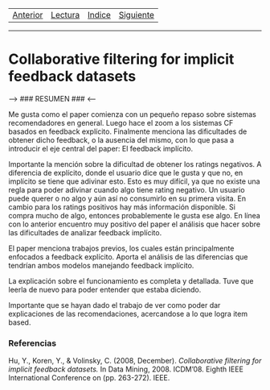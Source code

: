 <table><tr><td>
  <a href="./Blog06.md">Anterior</a>
</td><td>
  <a href="./Lecturas/Blog07.pdf">Lectura</a>
</td><td>
  <a href="./README.md">Indice</a>
</td><td>
  <a href="./Blog08.md">Siguiente</a>
</td></tr></table>

***

# Collaborative filtering for implicit feedback datasets

--> ### RESUMEN ### <--

Me gusta como el paper comienza con un pequeño repaso sobre sistemas recomendadores en general.
Luego hace el zoom a los sistemas CF basados en feedback explícito.
Finalmente menciona las dificultades de obtener dicho feedback, o la ausencia del mismo, con lo que pasa a introducir el eje central del paper: El feedback implícito.

Importante la mención sobre la dificultad de obtener los ratings negativos.
A diferencia de explícito, donde el usuario dice que le gusta y que no, en implícito se tiene que adivinar esto.
Esto es muy difícil, ya que no existe una regla para poder adivinar cuando algo tiene rating negativo. Un usuario puede querer o no algo y aún así no consumirlo en su primera visita.
En cambio para los ratings positivos hay más información disponible.
Si compra mucho de algo, entonces probablemente le gusta ese algo.
En línea con lo anterior encuentro muy positivo del paper el análisis que hacer sobre las dificultades de analizar feedback implícito.

El paper menciona trabajos previos, los cuales están principalmente enfocados a feedback explícito.
Aporta el análisis de las diferencias que tendrían ambos modelos manejando feedback implícito.

La explicación sobre el funcionamiento es completa y detallada.
Tuve que leerla de nuevo para poder entender que estaba diciendo.

Importante que se hayan dado el trabajo de ver como poder dar explicaciones de las recomendaciones, acercandose a lo que logra item based.

### Referencias

Hu, Y., Koren, Y., & Volinsky, C. (2008, December). _Collaborative filtering for implicit feedback datasets._ In Data Mining, 2008. ICDM’08. Eighth IEEE International Conference on (pp. 263-272). IEEE.

